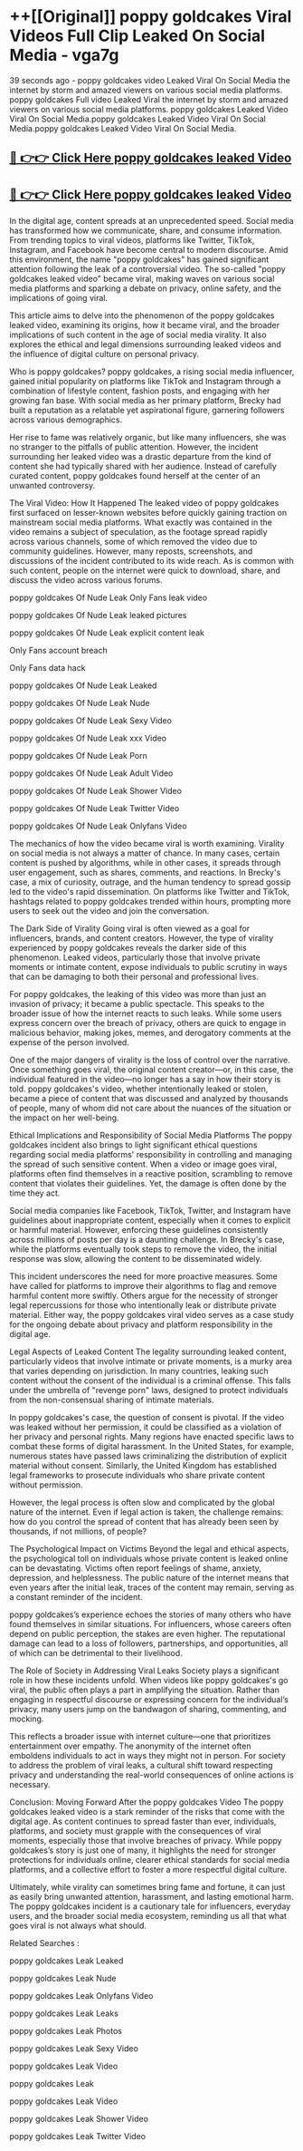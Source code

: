 # ++[[Original]] poppy goldcakes Viral Videos Full Clip Leaked On Social Media - vga7g<br>

39 seconds ago - poppy goldcakes video Leaked Viral On Social Media the internet by storm and amazed viewers on various social media platforms.
poppy goldcakes Full video Leaked Viral the internet by storm and amazed viewers on various social media platforms. poppy goldcakes Leaked Video Viral On Social Media.poppy goldcakes Leaked Video Viral On Social Media.poppy goldcakes Leaked Video Viral On Social Media.<br>


## [🔴 👉👉 Click Here poppy goldcakes leaked Video ](https://onlyclips.site?title=poppy_goldcakes&ref=git)

## [🔴 👉👉 Click Here poppy goldcakes leaked Video ](https://onlyclips.site?title=poppy_goldcakes&ref=git)

In the digital age, content spreads at an unprecedented speed. Social media has transformed how we communicate, share, and consume information. From trending topics to viral videos, platforms like Twitter, TikTok, Instagram, and Facebook have become central to modern discourse. Amid this environment, the name "poppy goldcakes" has gained significant attention following the leak of a controversial video. The so-called "poppy goldcakes leaked video" became viral, making waves on various social media platforms and sparking a debate on privacy, online safety, and the implications of going viral.

This article aims to delve into the phenomenon of the poppy goldcakes leaked video, examining its origins, how it became viral, and the broader implications of such content in the age of social media virality. It also explores the ethical and legal dimensions surrounding leaked videos and the influence of digital culture on personal privacy.

Who is poppy goldcakes?
poppy goldcakes, a rising social media influencer, gained initial popularity on platforms like TikTok and Instagram through a combination of lifestyle content, fashion posts, and engaging with her growing fan base. With social media as her primary platform, Brecky had built a reputation as a relatable yet aspirational figure, garnering followers across various demographics.

Her rise to fame was relatively organic, but like many influencers, she was no stranger to the pitfalls of public attention. However, the incident surrounding her leaked video was a drastic departure from the kind of content she had typically shared with her audience. Instead of carefully curated content, poppy goldcakes found herself at the center of an unwanted controversy.

The Viral Video: How It Happened
The leaked video of poppy goldcakes first surfaced on lesser-known websites before quickly gaining traction on mainstream social media platforms. What exactly was contained in the video remains a subject of speculation, as the footage spread rapidly across various channels, some of which removed the video due to community guidelines. However, many reposts, screenshots, and discussions of the incident contributed to its wide reach. As is common with such content, people on the internet were quick to download, share, and discuss the video across various forums.

poppy goldcakes Of Nude Leak Only Fans leak video

poppy goldcakes Of Nude Leak leaked pictures

poppy goldcakes Of Nude Leak explicit content leak

Only Fans account breach

Only Fans data hack

poppy goldcakes Of Nude Leak Leaked

poppy goldcakes Of Nude Leak Nude

poppy goldcakes Of Nude Leak Sexy Video

poppy goldcakes Of Nude Leak xxx Video

poppy goldcakes Of Nude Leak Porn

poppy goldcakes Of Nude Leak Adult Video

poppy goldcakes Of Nude Leak Shower Video

poppy goldcakes Of Nude Leak Twitter Video

poppy goldcakes Of Nude Leak Onlyfans Video

The mechanics of how the video became viral is worth examining. Virality on social media is not always a matter of chance. In many cases, certain content is pushed by algorithms, while in other cases, it spreads through user engagement, such as shares, comments, and reactions. In Brecky's case, a mix of curiosity, outrage, and the human tendency to spread gossip led to the video's rapid dissemination. On platforms like Twitter and TikTok, hashtags related to poppy goldcakes trended within hours, prompting more users to seek out the video and join the conversation.

The Dark Side of Virality
Going viral is often viewed as a goal for influencers, brands, and content creators. However, the type of virality experienced by poppy goldcakes reveals the darker side of this phenomenon. Leaked videos, particularly those that involve private moments or intimate content, expose individuals to public scrutiny in ways that can be damaging to both their personal and professional lives.

For poppy goldcakes, the leaking of this video was more than just an invasion of privacy; it became a public spectacle. This speaks to the broader issue of how the internet reacts to such leaks. While some users express concern over the breach of privacy, others are quick to engage in malicious behavior, making jokes, memes, and derogatory comments at the expense of the person involved.

One of the major dangers of virality is the loss of control over the narrative. Once something goes viral, the original content creator—or, in this case, the individual featured in the video—no longer has a say in how their story is told. poppy goldcakes's video, whether intentionally leaked or stolen, became a piece of content that was discussed and analyzed by thousands of people, many of whom did not care about the nuances of the situation or the impact on her well-being.

Ethical Implications and Responsibility of Social Media Platforms
The poppy goldcakes incident also brings to light significant ethical questions regarding social media platforms' responsibility in controlling and managing the spread of such sensitive content. When a video or image goes viral, platforms often find themselves in a reactive position, scrambling to remove content that violates their guidelines. Yet, the damage is often done by the time they act.

Social media companies like Facebook, TikTok, Twitter, and Instagram have guidelines about inappropriate content, especially when it comes to explicit or harmful material. However, enforcing these guidelines consistently across millions of posts per day is a daunting challenge. In Brecky's case, while the platforms eventually took steps to remove the video, the initial response was slow, allowing the content to be disseminated widely.

This incident underscores the need for more proactive measures. Some have called for platforms to improve their algorithms to flag and remove harmful content more swiftly. Others argue for the necessity of stronger legal repercussions for those who intentionally leak or distribute private material. Either way, the poppy goldcakes viral video serves as a case study for the ongoing debate about privacy and platform responsibility in the digital age.

Legal Aspects of Leaked Content
The legality surrounding leaked content, particularly videos that involve intimate or private moments, is a murky area that varies depending on jurisdiction. In many countries, leaking such content without the consent of the individual is a criminal offense. This falls under the umbrella of "revenge porn" laws, designed to protect individuals from the non-consensual sharing of intimate materials.

In poppy goldcakes's case, the question of consent is pivotal. If the video was leaked without her permission, it could be classified as a violation of her privacy and personal rights. Many regions have enacted specific laws to combat these forms of digital harassment. In the United States, for example, numerous states have passed laws criminalizing the distribution of explicit material without consent. Similarly, the United Kingdom has established legal frameworks to prosecute individuals who share private content without permission.

However, the legal process is often slow and complicated by the global nature of the internet. Even if legal action is taken, the challenge remains: how do you control the spread of content that has already been seen by thousands, if not millions, of people?

The Psychological Impact on Victims
Beyond the legal and ethical aspects, the psychological toll on individuals whose private content is leaked online can be devastating. Victims often report feelings of shame, anxiety, depression, and helplessness. The public nature of the internet means that even years after the initial leak, traces of the content may remain, serving as a constant reminder of the incident.

poppy goldcakes’s experience echoes the stories of many others who have found themselves in similar situations. For influencers, whose careers often depend on public perception, the stakes are even higher. The reputational damage can lead to a loss of followers, partnerships, and opportunities, all of which can be detrimental to their livelihood.

The Role of Society in Addressing Viral Leaks
Society plays a significant role in how these incidents unfold. When videos like poppy goldcakes's go viral, the public often plays a part in amplifying the situation. Rather than engaging in respectful discourse or expressing concern for the individual’s privacy, many users jump on the bandwagon of sharing, commenting, and mocking.

This reflects a broader issue with internet culture—one that prioritizes entertainment over empathy. The anonymity of the internet often emboldens individuals to act in ways they might not in person. For society to address the problem of viral leaks, a cultural shift toward respecting privacy and understanding the real-world consequences of online actions is necessary.

Conclusion: Moving Forward After the poppy goldcakes Video
The poppy goldcakes leaked video is a stark reminder of the risks that come with the digital age. As content continues to spread faster than ever, individuals, platforms, and society must grapple with the consequences of viral moments, especially those that involve breaches of privacy. While poppy goldcakes’s story is just one of many, it highlights the need for stronger protections for individuals online, clearer ethical standards for social media platforms, and a collective effort to foster a more respectful digital culture.

Ultimately, while virality can sometimes bring fame and fortune, it can just as easily bring unwanted attention, harassment, and lasting emotional harm. The poppy goldcakes incident is a cautionary tale for influencers, everyday users, and the broader social media ecosystem, reminding us all that what goes viral is not always what should.

Related Searches :

poppy goldcakes Leak Leaked

poppy goldcakes Leak Nude

poppy goldcakes Leak Onlyfans Video

poppy goldcakes Leak Leaks

poppy goldcakes Leak Photos

poppy goldcakes Leak Sexy Video

poppy goldcakes Leak Video

poppy goldcakes Leak

poppy goldcakes Leak Video

poppy goldcakes Leak Shower Video

poppy goldcakes Leak Twitter Video

